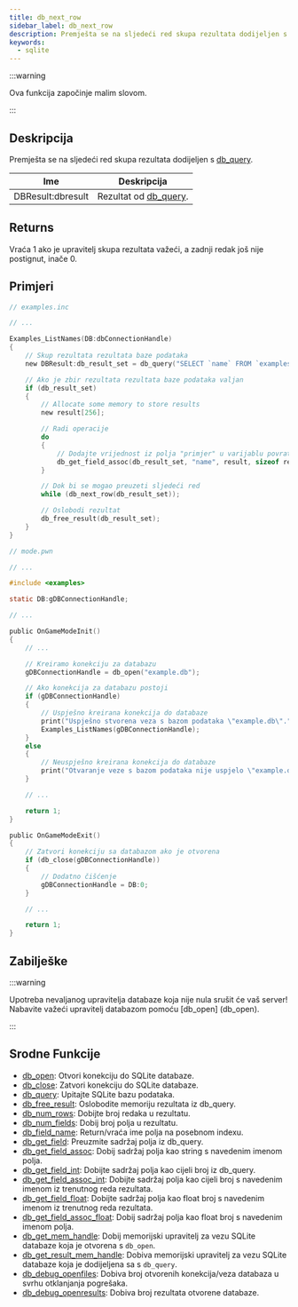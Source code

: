 ```yaml
---
title: db_next_row
sidebar_label: db_next_row
description: Premješta se na sljedeći red skupa rezultata dodijeljen s `db_query`.
keywords:
  - sqlite
---
```


:::warning

Ova funkcija započinje malim slovom.

:::

## Deskripcija

Premješta se na sljedeći red skupa rezultata dodijeljen s [db_query](db_query).

| Ime               | Deskripcija                       |
| ----------------- | --------------------------------- |
| DBResult:dbresult | Rezultat od [db_query](db_query). |

## Returns

Vraća 1 ako je upravitelj skupa rezultata važeći, a zadnji redak još nije postignut, inače 0.

## Primjeri

```c
// examples.inc

// ...

Examples_ListNames(DB:dbConnectionHandle)
{
    // Skup rezultata rezultata baze podataka
    new DBResult:db_result_set = db_query("SELECT `name` FROM `examples`");

    // Ako je zbir rezultata rezultata baze podataka valjan
    if (db_result_set)
    {
        // Allocate some memory to store results
        new result[256];

        // Radi operacije
        do
        {
            // Dodajte vrijednost iz polja "primjer" u varijablu povratne vrijednosti
            db_get_field_assoc(db_result_set, "name", result, sizeof result);
        }

        // Dok bi se mogao preuzeti sljedeći red
        while (db_next_row(db_result_set));

        // Oslobodi rezultat
        db_free_result(db_result_set);
    }
}
```

```c
// mode.pwn

// ...

#include <examples>

static DB:gDBConnectionHandle;

// ...

public OnGameModeInit()
{
    // ...

    // Kreiramo konekciju za databazu
    gDBConnectionHandle = db_open("example.db");

    // Ako konekcija za databazu postoji
    if (gDBConnectionHandle)
    {
        // Uspješno kreirana konekcija do databaze
        print("Uspješno stvorena veza s bazom podataka \"example.db\".");
        Examples_ListNames(gDBConnectionHandle);
    }
    else
    {
        // Neuspješno kreirana konekcija do databaze
        print("Otvaranje veze s bazom podataka nije uspjelo \"example.db\".");
    }

    // ...

    return 1;
}

public OnGameModeExit()
{
    // Zatvori konekciju sa databazom ako je otvorena
    if (db_close(gDBConnectionHandle))
    {
        // Dodatno čišćenje
        gDBConnectionHandle = DB:0;
    }

    // ...

    return 1;
}
```

## Zabilješke

:::warning

Upotreba nevaljanog upravitelja databaze koja nije nula srušit će vaš server! Nabavite važeći upravitelj databazom pomoću [db_open] (db_open).

:::

## Srodne Funkcije

- [db_open](db_open): Otvori konekciju do SQLite databaze.
- [db_close](b_close): Zatvori konekciju do SQLite databaze.
- [db_query](db_query): Upitajte SQLite bazu podataka.
- [db_free_result](db_free_result): Oslobodite memoriju rezultata iz db_query.
- [db_num_rows](db_num_rows): Dobijte broj redaka u rezultatu.
- [db_num_fields](db_num_fields): Dobij broj polja u rezultatu.
- [db_field_name](db_field_name): Return/vraća ime polja na posebnom indexu.
- [db_get_field](db_get_field): Preuzmite sadržaj polja iz db_query.
- [db_get_field_assoc](db_get_field_assoc): Dobij sadržaj polja kao string s navedenim imenom polja.
- [db_get_field_int](db_get_field_int): Dobijte sadržaj polja kao cijeli broj iz db_query.
- [db_get_field_assoc_int](db_get_field_assoc_int): Dobijte sadržaj polja kao cijeli broj s navedenim imenom iz trenutnog reda rezultata.
- [db_get_field_float](db_get_field_float): Dobijte sadržaj polja kao float broj s navedenim imenom iz trenutnog reda rezultata.
- [db_get_field_assoc_float](db_get_field_assoc_float): Dobij sadržaj polja kao float broj s navedenim imenom polja.
- [db_get_mem_handle](db_get_mem_handle): Dobij memorijski upravitelj za vezu SQLite databaze koja je otvorena s `db_open`.
- [db_get_result_mem_handle](db_get_result_mem_handle): Dobiva memorijski upravitelj za vezu SQLite databaze koja je dodijeljena sa s `db_query`.
- [db_debug_openfiles](db_debug_openfiles): Dobiva broj otvorenih konekcija/veza databaza u svrhu otklanjanja pogrešaka.
- [db_debug_openresults](db_debug_openresults): Dobiva broj rezultata otvorene databaze.
